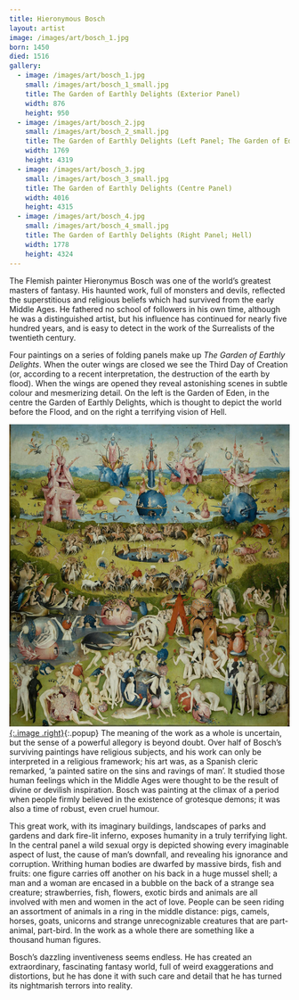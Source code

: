```yaml
---
title: Hieronymous Bosch
layout: artist
image: /images/art/bosch_1.jpg
born: 1450
died: 1516
gallery:
  - image: /images/art/bosch_1.jpg
    small: /images/art/bosch_1_small.jpg
    title: The Garden of Earthly Delights (Exterior Panel)
    width: 876
    height: 950
  - image: /images/art/bosch_2.jpg
    small: /images/art/bosch_2_small.jpg
    title: The Garden of Earthly Delights (Left Panel; The Garden of Eden)
    width: 1769
    height: 4319
  - image: /images/art/bosch_3.jpg
    small: /images/art/bosch_3_small.jpg
    title: The Garden of Earthly Delights (Centre Panel)
    width: 4016
    height: 4315
  - image: /images/art/bosch_4.jpg
    small: /images/art/bosch_4_small.jpg
    title: The Garden of Earthly Delights (Right Panel; Hell)
    width: 1778
    height: 4324
---
```


The Flemish painter Hieronymus Bosch was one of the world’s greatest masters of
fantasy. His haunted work, full of monsters and devils, reflected the
superstitious and religious beliefs which had survived from the early Middle
Ages. He fathered no school of followers in his own time, although he was a
distinguished artist, but his influence has continued for nearly five hundred
years, and is easy to detect in the work of the Surrealists of the twentieth
century.

Four paintings on a series of folding panels make up _The Garden of Earthly
Delights_. When the outer wings are closed we see the Third Day of Creation
(or, according to a recent interpretation, the destruction of the earth by
flood). When the wings are opened they reveal astonishing scenes in subtle
colour and mesmerizing detail. On the left is the Garden of Eden, in the centre
the Garden of Earthly Delights, which is thought to depict the world before the
Flood, and on the right a terrifying vision of Hell.

[![The Garden of Earthly Delights](/images/art/bosch_3.jpg){:.image .right}](/images/art/bosch_3.jpg){:.popup}
The meaning of the work as a whole is uncertain, but the sense of a powerful
allegory is beyond doubt. Over half of Bosch’s surviving paintings have
religious subjects, and his work can only be interpreted in a religious
framework; his art was, as a Spanish cleric remarked, ‘a painted satire on the
sins and ravings of man’. It studied those human feelings which in the Middle
Ages were thought to be the result of divine or devilish inspiration. Bosch
was painting at the climax of a period when people firmly believed in the
existence of grotesque demons; it was also a time of robust, even cruel humour.

This great work, with its imaginary buildings, landscapes of parks and gardens
and dark fire-lit inferno, exposes humanity in a truly terrifying light. In the
central panel a wild sexual orgy is depicted showing every imaginable aspect of
lust, the cause of man’s downfall, and revealing his ignorance and corruption.
Writhing human bodies are dwarfed by massive birds, fish and fruits: one figure
carries off another on his back in a huge mussel shell; a man and a woman are
encased in a bubble on the back of a strange sea creature; strawberries, fish,
flowers, exotic birds and animals are all involved with men and women in the
act of love. People can be seen riding an assortment of animals in a ring in
the middle distance: pigs, camels, horses, goats, unicorns and strange
unrecognizable creatures that are part-animal, part-bird. In the work as a
whole there are something like a thousand human figures.

Bosch’s dazzling inventiveness seems endless. He has created an extraordinary,
fascinating fantasy world, full of weird exaggerations and distortions, but he
has done it with such care and detail that he has turned its nightmarish
terrors into reality.

